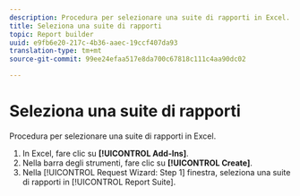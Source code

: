 ```yaml
---
description: Procedura per selezionare una suite di rapporti in Excel.
title: Seleziona una suite di rapporti
topic: Report builder
uuid: e9fb6e20-217c-4b36-aaec-19ccf407da93
translation-type: tm+mt
source-git-commit: 99ee24efaa517e8da700c67818c111c4aa90dc02

---
```



# Seleziona una suite di rapporti

Procedura per selezionare una suite di rapporti in Excel.

1. In Excel, fare clic su **[!UICONTROL Add-Ins]**.
1. Nella barra degli strumenti, fare clic su **[!UICONTROL Create]**.
1. Nella [!UICONTROL Request Wizard: Step 1] finestra, seleziona una suite di rapporti in [!UICONTROL Report Suite].
